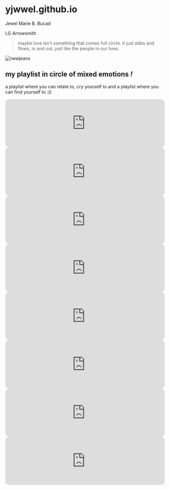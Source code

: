 # yjwwel.github.io

Jewel Marie B. Bucad

LG *Arrowsmith*

>maybe love isn't something that comes full circle. it just ebbs and flows, in and out, just like the people in our lives.

![ newjeans ](https://i.pinimg.com/564x/ce/34/bc/ce34bccc20aa184794b8dddc286969b6.jpg)

## my playlist in circle of mixed emotions *!*
a playlist where you can relate to, cry yourself to and a playlist where you can find yourself to :))
<iframe style="border-radius:12px" src="https://open.spotify.com/embed/track/1fzAuUVbzlhZ1lJAx9PtY6?utm_source=generator" width="100%" height="152" frameBorder="0" allowfullscreen="" allow="autoplay; clipboard-write; encrypted-media; fullscreen; picture-in-picture" loading="lazy"></iframe>
<iframe style="border-radius:12px" src="https://open.spotify.com/embed/track/18828cEHUmNlNf6FdcAnLI?utm_source=generator" width="100%" height="152" frameBorder="0" allowfullscreen="" allow="autoplay; clipboard-write; encrypted-media; fullscreen; picture-in-picture" loading="lazy"></iframe>
<iframe style="border-radius:12px" src="https://open.spotify.com/embed/track/0VE4kBnHJUgtMf0dy6DRmW?utm_source=generator" width="100%" height="152" frameBorder="0" allowfullscreen="" allow="autoplay; clipboard-write; encrypted-media; fullscreen; picture-in-picture" loading="lazy"></iframe>
<iframe style="border-radius:12px" src="https://open.spotify.com/embed/track/0RDqNCRBGrSegk16Avfzuq?utm_source=generator" width="100%" height="152" frameBorder="0" allowfullscreen="" allow="autoplay; clipboard-write; encrypted-media; fullscreen; picture-in-picture" loading="lazy"></iframe>
<iframe style="border-radius:12px" src="https://open.spotify.com/embed/track/6RvRzl1YJTDnUvdOtV21IK?utm_source=generator" width="100%" height="152" frameBorder="0" allowfullscreen="" allow="autoplay; clipboard-write; encrypted-media; fullscreen; picture-in-picture" loading="lazy"></iframe>
<iframe style="border-radius:12px" src="https://open.spotify.com/embed/track/1oen3GpTcA486fTHaT7neg?utm_source=generator" width="100%" height="152" frameBorder="0" allowfullscreen="" allow="autoplay; clipboard-write; encrypted-media; fullscreen; picture-in-picture" loading="lazy"></iframe>
<iframe style="border-radius:12px" src="https://open.spotify.com/embed/track/41P6Tnd8KIHqON0QIydx6a?utm_source=generator" width="100%" height="152" frameBorder="0" allowfullscreen="" allow="autoplay; clipboard-write; encrypted-media; fullscreen; picture-in-picture" loading="lazy"></iframe>
<iframe style="border-radius:12px" src="https://open.spotify.com/embed/track/5jQI2r1RdgtuT8S3iG8zFC?utm_source=generator" width="100%" height="152" frameBorder="0" allowfullscreen="" allow="autoplay; clipboard-write; encrypted-media; fullscreen; picture-in-picture" loading="lazy"></iframe>
